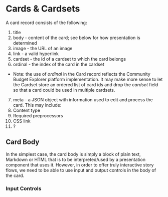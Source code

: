 # Cards & Cardsets
A card record consists of the following:

1. title
2. body - content of the card; see below for how presentation is determined
3. image - the URL of an image
4. link - a valid hyperlink
5. cardset - the id of a cardset to which the card belongs
6. ordinal - the index of the card in the cardset
  * Note: the use of _ordinal_ in the Card record reflects the Community Budget Explorer platform implementation. It may make more sense to let the Cardset store an ordered list of card ids and drop the _cardset_ field so that a card could be used in multiple cardsets.
7. meta - a JSON object with information used to edit and process the card. This may include:
  1. Content type
  2. Required preprocessors
  3. CSS link
  4. ?


## Card Body
In the simplest case, the card body is simply a block of plain text, Markdown or HTML that is to be interpreted/used by a presentation component that uses it. However, in order to offer truly interactive story flows, we need to be able to use input and output controls in the body of the card.

### Input Controls


